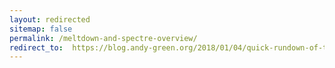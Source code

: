 ```yaml
---
layout: redirected
sitemap: false
permalink: /meltdown-and-spectre-overview/
redirect_to:  https://blog.andy-green.org/2018/01/04/quick-rundown-of-the-meltdown-and-spectre-vulnerabilities/
---
```

